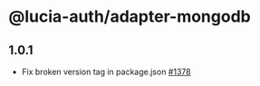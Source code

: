 # @lucia-auth/adapter-mongodb

## 1.0.1

- Fix broken version tag in package.json [#1378](https://github.com/lucia-auth/lucia/pull/1378)